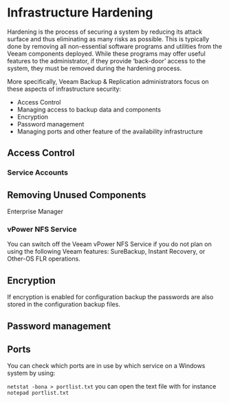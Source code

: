 # Infrastructure Hardening

Hardening is the process of securing a system by reducing its attack surface and thus eliminating as many risks as possible. This is typically done by removing all non-essential software programs and utilities from the Veeam components deployed. While these programs may offer useful features to the administrator, if they provide ‘back-door’ access to the system, they must be removed during the hardening process.

More specifically, Veeam Backup & Replication administrators focus on these aspects of infrastructure security:

* Access Control
* Managing access to backup data and components
* Encryption
* Password management
* Managing ports and other feature of the availability infrastructure

## Access Control

### Service Accounts







## Removing Unused Components
Enterprise Manager


### vPower NFS Service
You can switch off the Veeam vPower NFS Service if you do not plan on using the following Veeam features: SureBackup, Instant Recovery, or Other-OS FLR operations.

## Encryption
If encryption is enabled for configuration backup the passwords are also stored in the configuration backup files.







## Password management


## Ports
You can check which ports are in use by which service on a Windows system by using:

`netstat -bona > portlist.txt` you can open the text file with for instance `notepad portlist.txt`
